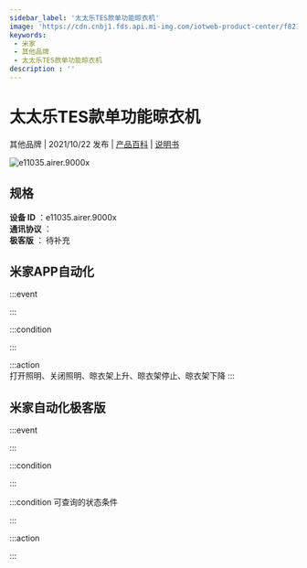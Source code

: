 ```yaml
---
sidebar_label: '太太乐TES款单功能晾衣机'
image: 'https://cdn.cnbj1.fds.api.mi-img.com/iotweb-product-center/f82183f1fd1e7d3b649238cc76468501_1623898491027.png?GalaxyAccessKeyId=AKVGLQWBOVIRQ3XLEW&Expires=9223372036854775807&Signature=e0rLh6RpvTrod/T5U/rID7g64PE='
keywords: 
 - 米家
 - 其他品牌
 - 太太乐TES款单功能晾衣机
description : ''
---
```

# 太太乐TES款单功能晾衣机

其他品牌 | 2021/10/22 发布 | [产品百科](https://home.mi.com/webapp/content/baike/product/index.html?model=e11035.airer.9000x/) | [说明书](https://home.mi.com/views/introduction.html?model=e11035.airer.9000x&region=cn)

![e11035.airer.9000x](https://cdn.cnbj1.fds.api.mi-img.com/iotweb-product-center/f82183f1fd1e7d3b649238cc76468501_1623898491027.png?GalaxyAccessKeyId=AKVGLQWBOVIRQ3XLEW&Expires=9223372036854775807&Signature=e0rLh6RpvTrod/T5U/rID7g64PE=)

## 规格  
> 
**设备 ID** ：e11035.airer.9000x  
**通讯协议** ：  
**极客版**  ： 待补充 


## 米家APP自动化  

:::event  

:::

:::condition  

:::

:::action   
打开照明、关闭照明、晾衣架上升、晾衣架停止、晾衣架下降
:::

## 米家自动化极客版  

:::event  

:::

:::condition  

:::

:::condition 可查询的状态条件  

:::

:::action  

:::

        
